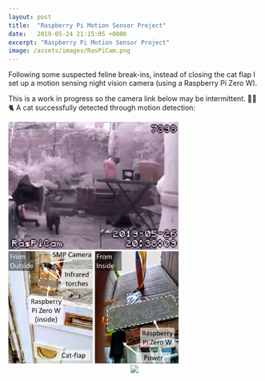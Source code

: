 ```yaml
---
layout: post
title:  "Raspberry Pi Motion Sensor Project"
date:   2019-05-24 21:15:05 +0000
excerpt: "Raspberry Pi Motion Sensor Project"
image: /assets/images/RasPiCam.png
---
```






<html>
<head>
    <style>
        * {
            margin: 0;
            padding: 0;
        }
        .imgbox {
            display: grid;
            height: 100%;
        }
        .center-fit {
            max-width: 100%;
            max-height: 100vh;
            margin: auto;
        }
    </style>
</head>
<body>
Following some suspected feline break-ins, instead of closing the cat flap I set up a motion sensing night vision camera (using a Raspberry Pi Zero W).


This is a work in progress so the camera link below may be intermittent. 
🦇📸🐈
A cat successfully detected through motion detection:
<div class="center">
<img src="/assets/images/20-38-09.gif" width="340"/>
</div>

<div class="center">
<img src="/assets/images/Slide1aa.jpg" width="340"/>
</div>
   
<div class="imgbox">
    <img class="center-fit" src='https://tinyurl.com/y47ef33r'>
</div>
</body>
</html>






